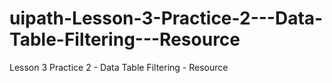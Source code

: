 # uipath-Lesson-3-Practice-2---Data-Table-Filtering---Resource
Lesson 3 Practice 2 - Data Table Filtering - Resource
